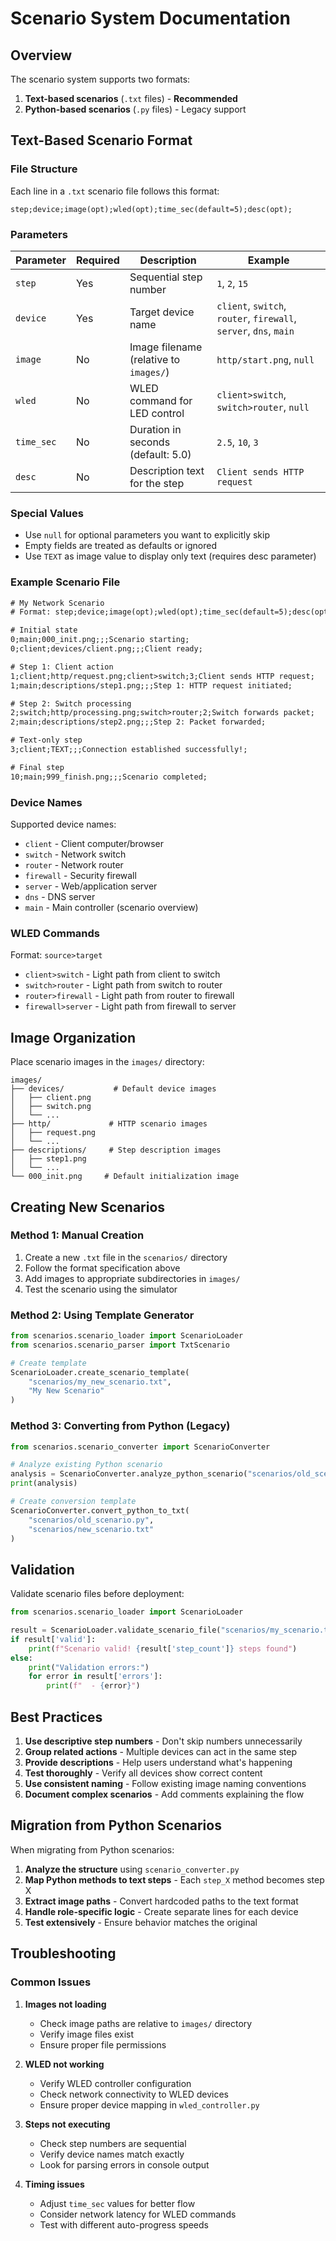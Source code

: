 # Scenario System Documentation

## Overview

The scenario system supports two formats:
1. **Text-based scenarios** (`.txt` files) - **Recommended**
2. **Python-based scenarios** (`.py` files) - Legacy support

## Text-Based Scenario Format

### File Structure
Each line in a `.txt` scenario file follows this format:
```
step;device;image(opt);wled(opt);time_sec(default=5);desc(opt);
```

### Parameters

| Parameter | Required | Description | Example |
|-----------|----------|-------------|---------|
| `step` | Yes | Sequential step number | `1`, `2`, `15` |
| `device` | Yes | Target device name | `client`, `switch`, `router`, `firewall`, `server`, `dns`, `main` |
| `image` | No | Image filename (relative to `images/`) | `http/start.png`, `null` |
| `wled` | No | WLED command for LED control | `client>switch`, `switch>router`, `null` |
| `time_sec` | No | Duration in seconds (default: 5.0) | `2.5`, `10`, `3` |
| `desc` | No | Description text for the step | `Client sends HTTP request` |

### Special Values
- Use `null` for optional parameters you want to explicitly skip
- Empty fields are treated as defaults or ignored
- Use `TEXT` as image value to display only text (requires desc parameter)

### Example Scenario File

```txt
# My Network Scenario
# Format: step;device;image(opt);wled(opt);time_sec(default=5);desc(opt);

# Initial state
0;main;000_init.png;;;Scenario starting;
0;client;devices/client.png;;;Client ready;

# Step 1: Client action
1;client;http/request.png;client>switch;3;Client sends HTTP request;
1;main;descriptions/step1.png;;;Step 1: HTTP request initiated;

# Step 2: Switch processing
2;switch;http/processing.png;switch>router;2;Switch forwards packet;
2;main;descriptions/step2.png;;;Step 2: Packet forwarded;

# Text-only step
3;client;TEXT;;;Connection established successfully!;

# Final step
10;main;999_finish.png;;;Scenario completed;
```

### Device Names
Supported device names:
- `client` - Client computer/browser
- `switch` - Network switch
- `router` - Network router  
- `firewall` - Security firewall
- `server` - Web/application server
- `dns` - DNS server
- `main` - Main controller (scenario overview)

### WLED Commands
Format: `source>target`
- `client>switch` - Light path from client to switch
- `switch>router` - Light path from switch to router
- `router>firewall` - Light path from router to firewall
- `firewall>server` - Light path from firewall to server

## Image Organization

Place scenario images in the `images/` directory:
```
images/
├── devices/           # Default device images
│   ├── client.png
│   ├── switch.png
│   └── ...
├── http/             # HTTP scenario images
│   ├── request.png
│   └── ...
├── descriptions/     # Step description images
│   ├── step1.png
│   └── ...
└── 000_init.png     # Default initialization image
```

## Creating New Scenarios

### Method 1: Manual Creation
1. Create a new `.txt` file in the `scenarios/` directory
2. Follow the format specification above
3. Add images to appropriate subdirectories in `images/`
4. Test the scenario using the simulator

### Method 2: Using Template Generator
```python
from scenarios.scenario_loader import ScenarioLoader
from scenarios.scenario_parser import TxtScenario

# Create template
ScenarioLoader.create_scenario_template(
    "scenarios/my_new_scenario.txt", 
    "My New Scenario"
)
```

### Method 3: Converting from Python (Legacy)
```python
from scenarios.scenario_converter import ScenarioConverter

# Analyze existing Python scenario
analysis = ScenarioConverter.analyze_python_scenario("scenarios/old_scenario.py")
print(analysis)

# Create conversion template
ScenarioConverter.convert_python_to_txt(
    "scenarios/old_scenario.py",
    "scenarios/new_scenario.txt"
)
```

## Validation

Validate scenario files before deployment:

```python
from scenarios.scenario_loader import ScenarioLoader

result = ScenarioLoader.validate_scenario_file("scenarios/my_scenario.txt")
if result['valid']:
    print(f"Scenario valid! {result['step_count']} steps found")
else:
    print("Validation errors:")
    for error in result['errors']:
        print(f"  - {error}")
```

## Best Practices

1. **Use descriptive step numbers** - Don't skip numbers unnecessarily
2. **Group related actions** - Multiple devices can act in the same step
3. **Provide descriptions** - Help users understand what's happening
4. **Test thoroughly** - Verify all devices show correct content
5. **Use consistent naming** - Follow existing image naming conventions
6. **Document complex scenarios** - Add comments explaining the flow

## Migration from Python Scenarios

When migrating from Python scenarios:

1. **Analyze the structure** using `scenario_converter.py`
2. **Map Python methods to text steps** - Each `step_X` method becomes step X
3. **Extract image paths** - Convert hardcoded paths to the text format
4. **Handle role-specific logic** - Create separate lines for each device
5. **Test extensively** - Ensure behavior matches the original

## Troubleshooting

### Common Issues

1. **Images not loading**
   - Check image paths are relative to `images/` directory
   - Verify image files exist
   - Ensure proper file permissions

2. **WLED not working**
   - Verify WLED controller configuration
   - Check network connectivity to WLED devices
   - Ensure proper device mapping in `wled_controller.py`

3. **Steps not executing**
   - Check step numbers are sequential
   - Verify device names match exactly
   - Look for parsing errors in console output

4. **Timing issues**
   - Adjust `time_sec` values for better flow
   - Consider network latency for WLED commands
   - Test with different auto-progress speeds